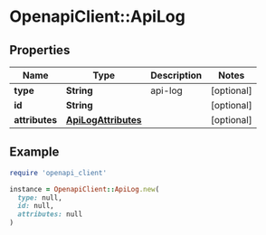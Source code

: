 # OpenapiClient::ApiLog

## Properties

| Name | Type | Description | Notes |
| ---- | ---- | ----------- | ----- |
| **type** | **String** | api-log | [optional] |
| **id** | **String** |  | [optional] |
| **attributes** | [**ApiLogAttributes**](ApiLogAttributes.md) |  | [optional] |

## Example

```ruby
require 'openapi_client'

instance = OpenapiClient::ApiLog.new(
  type: null,
  id: null,
  attributes: null
)
```

